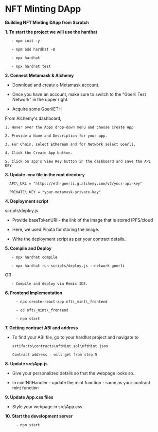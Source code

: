 # NFT Minting DApp


**Building NFT Minting DApp from Scratch**



**1. To start the project we will use the hardhat** 

       - npm init -y

       - npm add hardhat -D

       - npx hardhat

       - npx hardhat test
       
       

**2. Connect Metamask & Alchemy** 

  - Download and create a Metamask account.

  - Once you have an account, make sure to switch to the "Goerli Test Network" in the upper right.

  - Acquire some GoerliETH
  

  From Alchemy's dashboard,

    1. Hover over the Apps drop-down menu and choose Create App

    2. Provide a Name and Description for your app.

    3. For Chain, select Ethereum and for Network select Goerli.

    4. Click the Create App button.

    5. Click on app's View Key button in the dashboard and save the API KEY

**3. Update .env file in the root directory** 

      API\_URL = "https://eth-goerli.g.alchemy.com/v2/your-api-key"

      PRIVATE\_KEY = "your-metamask-private-key"

**4. Deployment script** 

scripts/deploy.js

  - Provide baseTokenURI - the link of the image that is stored IPFS/cloud

  - Here, we used Pinata for storing the image.

  - Write the deployment script as per your contract details..

**5. Compile and Deploy** 

       - npx hardhat compile

       - npx hardhat run scripts/deploy.js --network goerli

  OR

       - Compile and deploy via Remix IDE.

**6. Frontend Implementation** 

         - npx create-react-app nft\_mint\_frontend

         - cd nft\_mint\_frontend

         - npm start

**7. Getting contract ABI and address** 

  - To find your ABI file, go to your hardhat project and navigate to

        artifacts\contracts\nftMint.sol\nftMint.json

        Contract address - will get from step 5

**8. Update src\App.js** 

  - Give your personalized details so that the webpage looks so..

  - In mintNftHandler - update the mint function - same as your contract mint function

**9. Update App.css files** 

  - Style your webpage in src\App.css

**10. Start the development server** 

         - npm start
  
